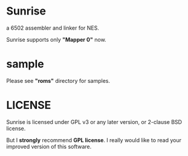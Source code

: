 Sunrise
=======

a 6502 assembler and linker for NES.

Sunrise supports only **"Mapper 0"** now.

sample
======
Please see **"__roms__"** directory for samples.


LICENSE
======
Sunrise is licensed under GPL v3 or any later version, or 2-clause BSD license.

But I **strongly** recommend **GPL license**.
I really would like to read your improved version of this software.
